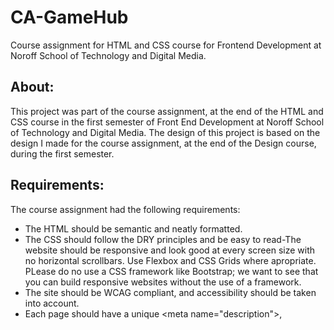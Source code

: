 # CA-GameHub
Course assignment for HTML and CSS course for Frontend Development at Noroff School of Technology and Digital Media.

## About:

This project was part of the course assignment, at the end of the HTML and CSS course in the first semester of Front End Development at Noroff School of Technology and Digital Media.
The design of this project is based on the design I made for the course assignment, at the end of the Design course, during the first semester.

## Requirements:
The course assignment had the following requirements:
  * The HTML should be semantic and neatly formatted.
  * The CSS should follow the DRY principles and be easy to read-The website should be responsive and look good at every screen size with no horizontal scrollbars. Use Flexbox and CSS Grids where apropriate. PLease do no use a CSS framework like Bootstrap; we want to see that you can build responsive websites without the use of a framework.
  * The site should be WCAG compliant, and accessibility should be taken into account.
  * Each page should have a unique \<meta name="description">, <title> and \<h1>.
  * You should not use copied code in your submission. All code submitted must be written by yourself, You may use external sources to show you how to achieve specific effects, which should be included in your report.

## Process:
I began the project by exporting all assets I had used in the figma design, converted them to webp and resizing them to comply with the 200kb limit declared in the course assignment marking criteria.

I set up a repository on github, added issues for all pages and sections as needed.

Created required html files and linked them with corresponding stylesheets, linked fontawesome and google-fonts, and declared all colors from the design system in :root of constants.css.

The design I had made in the design course was desktop-only.
This HTML and CSS course assignment called for a responsive design, so I made some quick prototypes in figma to plan out how I wanted the mobile version to look.
Then i began creating the pages one by one, mobile-first, starting with the homepage, div-ing up the design, adding content, adding styles and media queries last.
When I was mostly done with the pages, and they all were responsive, I jumped back and forth between pages as needed to polish, bug fix, etc.
I switched from deploying on Vercel to Netlify, and I made the contact form on the contact page work, just for fun :)

## Features
The page is deployed at Netlify [here](https://preeminent-madeleine-86cefd.netlify.app/).

The page consists of 8 pages:
  * Home
  * Product page
  * Product detail page
  * Cart
  * Checkout
  * Checkout success
  * Contact page
  * About page

### Reflection:
I think the course assignment went well, it was fun and a great learning experience going from a design to a static website using only HTML and CSS.

I did not make the burger-menu on mobile/tablet, I could have used "checkbox hack", or javascript, but the course assignment didn't require the use of javascript, and the most important part of the course assignment was to make a responsive, static, website.

I checked the code with W3C's markup validation service, it had six errors on the homepage that I promptly fixed. Four of the errors was for aria-labeling, one error was for using a slash "/" in a self closing tag </>.

I could probably work more on making the site WCAG compliant, I have done some aria-labeling and I have added alt-texts to images, but I think i could do better.

There is a bug with the product-detail page where one div overflows, between mobile and desktop, it is a minor issue that I have not fixed.
